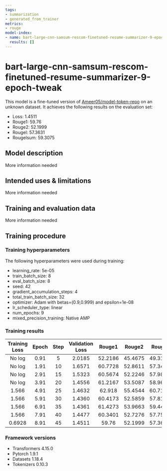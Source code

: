 ```yaml
---
tags:
- summarization
- generated_from_trainer
metrics:
- rouge
model-index:
- name: bart-large-cnn-samsum-rescom-finetuned-resume-summarizer-9-epoch-tweak
  results: []
---
```


<!-- This model card has been generated automatically according to the information the Trainer had access to. You
should probably proofread and complete it, then remove this comment. -->

# bart-large-cnn-samsum-rescom-finetuned-resume-summarizer-9-epoch-tweak

This model is a fine-tuned version of [Ameer05/model-token-repo](https://huggingface.co/Ameer05/model-token-repo) on an unknown dataset.
It achieves the following results on the evaluation set:
- Loss: 1.4511
- Rouge1: 59.76
- Rouge2: 52.1999
- Rougel: 57.3631
- Rougelsum: 59.3075

## Model description

More information needed

## Intended uses & limitations

More information needed

## Training and evaluation data

More information needed

## Training procedure

### Training hyperparameters

The following hyperparameters were used during training:
- learning_rate: 5e-05
- train_batch_size: 8
- eval_batch_size: 8
- seed: 42
- gradient_accumulation_steps: 4
- total_train_batch_size: 32
- optimizer: Adam with betas=(0.9,0.999) and epsilon=1e-08
- lr_scheduler_type: linear
- num_epochs: 9
- mixed_precision_training: Native AMP

### Training results

| Training Loss | Epoch | Step | Validation Loss | Rouge1  | Rouge2  | Rougel  | Rougelsum |
|:-------------:|:-----:|:----:|:---------------:|:-------:|:-------:|:-------:|:---------:|
| No log        | 0.91  | 5    | 2.0185          | 52.2186 | 45.4675 | 49.3152 | 51.9415   |
| No log        | 1.91  | 10   | 1.6571          | 60.7728 | 52.8611 | 57.3487 | 60.1676   |
| No log        | 2.91  | 15   | 1.5323          | 60.5674 | 52.2246 | 57.9846 | 60.073    |
| No log        | 3.91  | 20   | 1.4556          | 61.2167 | 53.5087 | 58.9609 | 60.893    |
| 1.566         | 4.91  | 25   | 1.4632          | 62.918  | 55.4544 | 60.7116 | 62.6614   |
| 1.566         | 5.91  | 30   | 1.4360          | 60.4173 | 52.5859 | 57.8131 | 59.8864   |
| 1.566         | 6.91  | 35   | 1.4361          | 61.4273 | 53.9663 | 59.4445 | 60.9672   |
| 1.566         | 7.91  | 40   | 1.4477          | 60.3401 | 52.7276 | 57.7504 | 59.8209   |
| 0.6928        | 8.91  | 45   | 1.4511          | 59.76   | 52.1999 | 57.3631 | 59.3075   |


### Framework versions

- Transformers 4.15.0
- Pytorch 1.9.1
- Datasets 1.18.4
- Tokenizers 0.10.3
